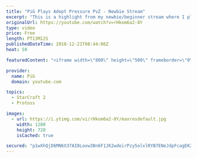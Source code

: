 ```yaml
---
title: "PiG Plays Adept Pressure PvZ - Newbie Stream"
excerpt: "This is a highlight from my newbie/beginner stream where I play a PvZ adept opening, focusing on having a clear and simple build order with pressure built in to stop a zergs economy getting out of control. I also talk about learning how to win in the early and midgame stages off an opening before moving"
originalUrl: https://youtube.com/watch?v=rHkom6a2-8Y
type: video
price: Free
length: PT13M12S
publishedDateTime: 2018-12-21T08:44:06Z
heat: 50

featuredContent: "<iframe width=\"800\" height=\"500\" frameborder=\"0\" src=\"https://www.youtube.com/embed/rHkom6a2-8Y\" allow=\"accelerometer; autoplay; encrypted-media; gyroscope; picture-in-picture\" allowfullscreen></iframe>"

provider:
  name: PiG
  domain: youtube.com

topics:
  - StarCraft 2
  - Protoss

images:
  - url: https://i.ytimg.com/vi/rHkom6a2-8Y/maxresdefault.jpg
    width: 1280
    height: 720
    isCached: true

secured: "p1wXhQjD6MN6X37AI8Loxw3Bn6F1JK2wdeirPzy5olxlRYB7ENeJdpFcagEK2eSw0qmeuWd7BmuX0ov8m81pn25mtHKYAmKDvvm3ywiVukmegoX7Y8+PFgdyKzGkA98RxH+mOnlFUZ3rQGZ5bQNzw5Jk2yFPruTfhjj6IpiA9xP5F2ixYY2ZzBhA5sobwXCJTGzAzAX3wDFmjVASl0ZIucyB1hizj49QyCv65Jgs3fq/mwsFqU0W6gAgfRQDNiVNQ4nStS3H+OBB9rjvVC3VSa5qWK29rYVk53iIxM4ObByIqSX56HSmGvTsvRNVgvK/0RnD5s1oev3JVE0JGB1Yshx+wgPZObx4C4PdFRNETirhNYNhnVAKZZ1pHDsSn9DY0yAfGz5aWrUp0agkHfEwq3JhxSyxON/nzTRmWGUVHlc=;OxGGFBXxz+X3a6tlR3aQ7A=="
---
```


